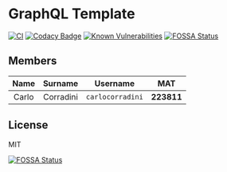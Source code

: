 # GraphQL Template

[![CI](https://github.com/carlocorradini/graphql-template/workflows/CI/badge.svg)](https://github.com/carlocorradini/graphql-template/actions)
[![Codacy Badge](https://api.codacy.com/project/badge/Grade/7a85c8af17a24cbbbf8e96df84cc3d5e)](https://app.codacy.com/gh/carlocorradini/graphql-template?utm_source=github.com&utm_medium=referral&utm_content=carlocorradini/graphql-template&utm_campaign=Badge_Grade)
[![Known Vulnerabilities](https://snyk.io/test/github/carlocorradini/graphql-template/badge.svg)](https://snyk.io/test/github/carlocorradini/graphql-template)
[![FOSSA Status](https://app.fossa.com/api/projects/git%2Bgithub.com%2Fcarlocorradini%2Fgraphql-template.svg?type=shield)](https://app.fossa.com/projects/git%2Bgithub.com%2Fcarlocorradini%2Fgraphql-template?ref=badge_shield)

## Members

| Name  |  Surname  |     Username     |    MAT     |
| :---: | :-------: | :--------------: | :--------: |
| Carlo | Corradini | `carlocorradini` | **223811** |

## License

MIT

[![FOSSA Status](https://app.fossa.com/api/projects/git%2Bgithub.com%2Fcarlocorradini%2Fgraphql-template.svg?type=large)](https://app.fossa.com/projects/git%2Bgithub.com%2Fcarlocorradini%2Fgraphql-template?ref=badge_large)
